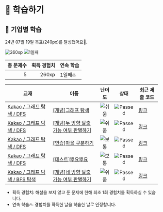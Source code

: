 # 📖 학습하기

## 🚀 기업별 학습
24년 07월 19일 목표(240px)를 달성했어요🥳.

![260xp](https://img.shields.io/badge/EXP-260xp-%235cb85c.svg?for-the-badge)
![1일째](https://img.shields.io/badge/연속학습-1일째-%23E34F26.svg?for-the-badge)

|총 문제수|획득 경험치|연속 학습|
|---:|---:|---|
5|260xp|1일째🔥|

|교재|이름|난이도|상태|최근 제출 코드|
|---|---|:---:|:---:|---|
|[Kakao / 그래프 탐색 / DFS](https://www.codetree.ai/missions?missionId=16)|[[개념]그래프 탐색](https://www.codetree.ai/missions/16/problems/graph-traversal)|![쉬움][easy]|![Passed][passed]|[링크](https://github.com/jrary/codetree-TILs/blob/main/240719/%EA%B7%B8%EB%9E%98%ED%94%84%20%ED%83%90%EC%83%89/graph-traversal.py)|
|[Kakao / 그래프 탐색 / DFS](https://www.codetree.ai/missions?missionId=16)|[[개념]두 방향 탈출 가능 여부 판별하기](https://www.codetree.ai/missions/16/problems/determine-escapableness-with-2-ways)|![쉬움][easy]|![Passed][passed]|[링크](https://github.com/jrary/codetree-TILs/blob/main/240719/%EB%91%90%20%EB%B0%A9%ED%96%A5%20%ED%83%88%EC%B6%9C%20%EA%B0%80%EB%8A%A5%20%EC%97%AC%EB%B6%80%20%ED%8C%90%EB%B3%84%ED%95%98%EA%B8%B0/determine-escapableness-with-2-ways.py)|
|[Kakao / 그래프 탐색 / DFS](https://www.codetree.ai/missions?missionId=16)|[[연습]마을 구분하기](https://www.codetree.ai/missions/16/problems/seperate-village)|![보통][medium]|![Passed][passed]|[링크](https://github.com/jrary/codetree-TILs/blob/main/240719/%EB%A7%88%EC%9D%84%20%EA%B5%AC%EB%B6%84%ED%95%98%EA%B8%B0/seperate-village.py)|
|[Kakao / 그래프 탐색 / DFS](https://www.codetree.ai/missions?missionId=16)|[[테스트]뿌요뿌요](https://www.codetree.ai/missions/16/problems/puyo-puyo)|![보통][medium]|![Passed][passed]|[링크](https://github.com/jrary/codetree-TILs/blob/main/240719/%EB%BF%8C%EC%9A%94%EB%BF%8C%EC%9A%94/puyo-puyo.py)|
|[Kakao / 그래프 탐색 / BFS 탐색](https://www.codetree.ai/missions?missionId=16)|[[개념]네 방향 탈출 가능 여부 판별하기](https://www.codetree.ai/missions/16/problems/determine-escapableness-with-4-ways)|![쉬움][easy]|![Passed][passed]|[링크](https://github.com/jrary/codetree-TILs/blob/main/240719/%EB%84%A4%20%EB%B0%A9%ED%96%A5%20%ED%83%88%EC%B6%9C%20%EA%B0%80%EB%8A%A5%20%EC%97%AC%EB%B6%80%20%ED%8C%90%EB%B3%84%ED%95%98%EA%B8%B0/determine-escapableness-with-4-ways.py)|


* 획득 경험치: 해설을 보지 않고 푼 문제에 한해 최초 1회 경험치를 획득하실 수 있습니다.
* 연속 학습🔥: 경험치를 획득한 날을 학습한 날로 인정합니다.










[b5]: https://img.shields.io/badge/Bronze_5-%235D3E31.svg
[b4]: https://img.shields.io/badge/Bronze_4-%235D3E31.svg
[b3]: https://img.shields.io/badge/Bronze_3-%235D3E31.svg
[b2]: https://img.shields.io/badge/Bronze_2-%235D3E31.svg
[b1]: https://img.shields.io/badge/Bronze_1-%235D3E31.svg
[s5]: https://img.shields.io/badge/Silver_5-%23394960.svg
[s4]: https://img.shields.io/badge/Silver_4-%23394960.svg
[s3]: https://img.shields.io/badge/Silver_3-%23394960.svg
[s2]: https://img.shields.io/badge/Silver_2-%23394960.svg
[s1]: https://img.shields.io/badge/Silver_1-%23394960.svg
[g5]: https://img.shields.io/badge/Gold_5-%23FFC433.svg
[g4]: https://img.shields.io/badge/Gold_4-%23FFC433.svg
[g3]: https://img.shields.io/badge/Gold_3-%23FFC433.svg
[g2]: https://img.shields.io/badge/Gold_2-%23FFC433.svg
[g1]: https://img.shields.io/badge/Gold_1-%23FFC433.svg
[p5]: https://img.shields.io/badge/Platinum_5-%2376DDD8.svg
[p4]: https://img.shields.io/badge/Platinum_4-%2376DDD8.svg
[p3]: https://img.shields.io/badge/Platinum_3-%2376DDD8.svg
[p2]: https://img.shields.io/badge/Platinum_2-%2376DDD8.svg
[p1]: https://img.shields.io/badge/Platinum_1-%2376DDD8.svg
[passed]: https://img.shields.io/badge/Passed-%23009D27.svg
[failed]: https://img.shields.io/badge/Failed-%23D24D57.svg
[easy]: https://img.shields.io/badge/쉬움-%235cb85c.svg?for-the-badge
[medium]: https://img.shields.io/badge/보통-%23FFC433.svg?for-the-badge
[hard]: https://img.shields.io/badge/어려움-%23D24D57.svg?for-the-badge